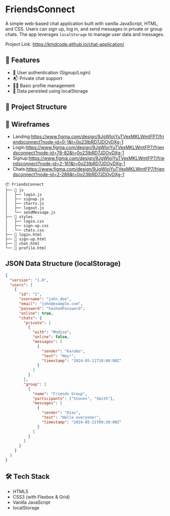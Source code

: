 # FriendsConnect

A simple web-based chat application built with vanilla JavaScript, HTML, and CSS. Users can sign up, log in, and send messages in private or group chats. The app leverages `localStorage` to manage user data and messages.

 Project Link: https://kmdcode.github.io/chat-application/

## 🚀 Features

- 🔐 User authentication (Signup/Login)
- 📬 Private chat support
- 🧑‍💻 Basic profile management
- 🧠 Data persisted using localStorage

## 📁 Project Structure

## 📁 Wireframes

- Landing:https://www.figma.com/design/9JgWlojYuTVexMKLWmtFP7/friendsconnect?node-id=0-1&t=0o23IbRD7JDOyDXg-1
- Login:https://www.figma.com/design/9JgWlojYuTVexMKLWmtFP7/friendsconnect?node-id=78-82&t=0o23IbRD7JDOyDXg-1
- Signup:https://www.figma.com/design/9JgWlojYuTVexMKLWmtFP7/friendsconnect?node-id=2-161&t=0o23IbRD7JDOyDXg-1
- Chats:https://www.figma.com/design/9JgWlojYuTVexMKLWmtFP7/friendsconnect?node-id=2-289&t=0o23IbRD7JDOyDXg-1

```
📦 FriendsConnect
├── 📁 js
│   ├── login.js
│   ├── signup.js
│   ├── charts.js
│   ├── logout.js
│   └── sendMessage.js
├── 📁 styles
│   ├── login.css
│   ├── sign-up.css
│   └── chats.css
├── 📄 login.html
├── 📄 sign-up.html
├── 📄 chat.html
└── 📄 profile.html
```

##  JSON Data Structure (localStorage)

```json
{
  "version": "1.0",
  "users": [
    {
      "id": "1",
      "username": "john_doe",
      "email": "john@example.com",
      "password": "hashedPassword",
      "online": true,
      "chats": {
        "private": [
          {
            "with": "Modise",
            "online": false,
            "messages": [
              {
                "sender": "Karabo",
                "text": "Hey!",
                "timestamp": "2024-05-21T10:00:00Z"
              }
            ]
          }
        ],
        "group": [
          {
            "name": "Friends Group",
            "participants": ["Stones", "Smith"],
            "messages": [
              {
                "sender": "Dias",
                "text": "Hello everyone!",
                "timestamp": "2024-05-21T09:30:00Z"
              }
            ]
          }
        ]
      }
    }
  ]
}
```

## 🛠 Tech Stack

- HTML5
- CSS3 (with Flexbox & Grid)
- Vanilla JavaScript
- localStorage